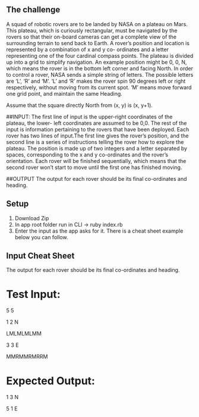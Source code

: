 ## The challenge

A squad of robotic rovers are to be landed by NASA on a plateau on Mars. This plateau, which is curiously rectangular, must be navigated by the rovers so that their on-board cameras can get a complete view of the surrounding terrain to send back to Earth.
A rover’s position and location is represented by a combination of x and y co- ordinates and a letter representing one of the four cardinal compass points. The plateau is divided up into a grid to simplify navigation. An example position might be 0, 0, N, which means the rover is in the bottom left corner and facing North.
In order to control a rover, NASA sends a simple string of letters. The possible letters are ‘L’, ‘R’ and ‘M’. ‘L’ and ‘R’ makes the rover spin 90 degrees left or right respectively, without moving from its current spot. ‘M’ means move forward one grid point, and maintain the same Heading.

Assume that the square directly North from (x, y) is (x, y+1).

##INPUT:
The first line of input is the upper-right coordinates of the plateau, the lower- left coordinates are assumed to be 0,0. The rest of the input is information pertaining to the rovers that have been deployed. Each rover has two lines of input.The first line gives the rover’s position, and the second line is a series of instructions telling the rover how to explore the plateau. The position is made up of two integers and a letter separated by spaces, corresponding to the x and y co-ordinates and the rover’s orientation. Each rover will be finished sequentially, which means that the second rover won’t start to move until the first one has finished moving.

##OUTPUT
The output for each rover should be its final co-ordinates and heading.

## Setup

1. Download Zip
2. In app root folder run in CLI -> ruby index.rb
3. Enter the input as the app asks for it. There is a cheat sheet example below you can follow.

## Input Cheat Sheet
The output for each rover should be its final co-ordinates and heading.
# Test Input:

5 5

1 2 N

LMLMLMLMM

3 3 E

MMRMMRMRRM

# Expected Output:

1 3 N

5 1 E
